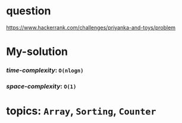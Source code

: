 # question
https://www.hackerrank.com/challenges/priyanka-and-toys/problem

# **My-solution**

### _time-complexity_: `O(nlogn)`
### _space-complexity_: `O(1)`



# topics: `Array`, `Sorting`, `Counter`
